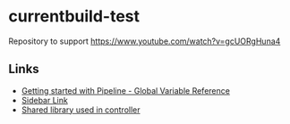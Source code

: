# currentbuild-test

Repository to support https://www.youtube.com/watch?v=gcUORgHuna4

## Links

* [Getting started with Pipeline - Global Variable Reference](https://www.jenkins.io/doc/book/pipeline/getting-started/#global-variable-reference)
* [Sidebar Link](https://plugins.jenkins.io/sidebar-link/)
* [Shared library used in controller](https://github.com/darinpope/github-api-global-lib)
